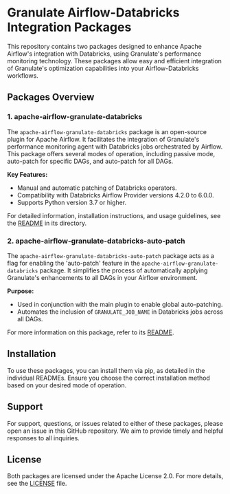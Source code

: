 # Granulate Airflow-Databricks Integration Packages

This repository contains two packages designed to enhance Apache Airflow's integration with Databricks, using Granulate's performance monitoring technology. These packages allow easy and efficient integration of Granulate's optimization capabilities into your Airflow-Databricks workflows.

## Packages Overview

### 1. apache-airflow-granulate-databricks

The `apache-airflow-granulate-databricks` package is an open-source plugin for Apache Airflow. It facilitates the integration of Granulate's performance monitoring agent with Databricks jobs orchestrated by Airflow. This package offers several modes of operation, including passive mode, auto-patch for specific DAGs, and auto-patch for all DAGs.

**Key Features:**
- Manual and automatic patching of Databricks operators.
- Compatibility with Databricks Airflow Provider versions 4.2.0 to 6.0.0.
- Supports Python version 3.7 or higher.

For detailed information, installation instructions, and usage guidelines, see the [README](./apache-airflow-granulate-databricks/README.md) in its directory.

### 2. apache-airflow-granulate-databricks-auto-patch

The `apache-airflow-granulate-databricks-auto-patch` package acts as a flag for enabling the 'auto-patch' feature in the `apache-airflow-granulate-databricks` package. It simplifies the process of automatically applying Granulate's enhancements to all DAGs in your Airflow environment.

**Purpose:**
- Used in conjunction with the main plugin to enable global auto-patching.
- Automates the inclusion of `GRANULATE_JOB_NAME` in Databricks jobs across all DAGs.

For more information on this package, refer to its [README](./apache-airflow-granulate-databricks-auto-patch/README.md).

## Installation

To use these packages, you can install them via pip, as detailed in the individual READMEs. Ensure you choose the correct installation method based on your desired mode of operation.

## Support

For support, questions, or issues related to either of these packages, please open an issue in this GitHub repository. We aim to provide timely and helpful responses to all inquiries.

## License

Both packages are licensed under the Apache License 2.0. For more details, see the [LICENSE](LICENSE) file.

